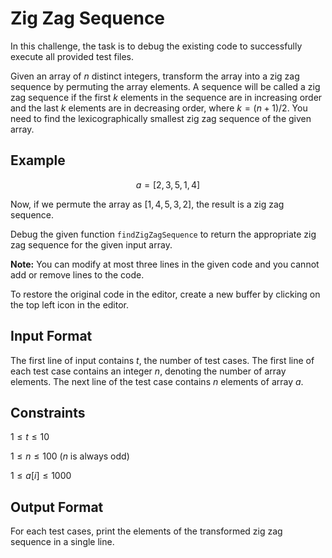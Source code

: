 # Zig Zag Sequence

In this challenge, the task is to debug the existing code to successfully execute all provided test files.

Given an array of $n$ distinct integers, transform the array into a zig zag sequence by permuting the array elements. A sequence will be called a zig zag sequence if the first $k$ elements in the sequence are in increasing order and the last $k$ elements are in decreasing order, where $k = (n+1)/2$. You need to find the lexicographically smallest zig zag sequence of the given array.

## Example

$$
a = [2, 3, 5, 1, 4]
$$

Now, if we permute the array as $[1, 4, 5, 3, 2]$, the result is a zig zag sequence.

Debug the given function `findZigZagSequence` to return the appropriate zig zag sequence for the given input array.

**Note:** You can modify at most three lines in the given code and you cannot add or remove lines to the code.

To restore the original code in the editor, create a new buffer by clicking on the top left icon in the editor.

## Input Format

The first line of input contains $t$, the number of test cases. The first line of each test case contains an integer $n$, denoting the number of array elements. The next line of the test case contains $n$ elements of array $a$.

## Constraints

$1 \le t \le 10$

$1 \le n \le 100$ ($n$ is always odd)

$1 \le a[i] \le 1000$

## Output Format

For each test cases, print the elements of the transformed zig zag sequence in a single line.
